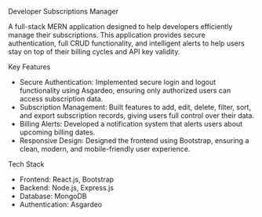 Developer Subscriptions Manager

A full-stack MERN application designed to help developers efficiently manage their subscriptions. This application provides secure authentication, full CRUD functionality, and intelligent alerts to help users stay on top of their billing cycles and API key validity.

Key Features
- Secure Authentication: Implemented secure login and logout functionality using Asgardeo, ensuring only authorized users can access subscription data.
- Subscription Management: Built features to add, edit, delete, filter, sort, and export subscription records, giving users full control over their data.
- Billing Alerts: Developed a notification system that alerts users about upcoming billing dates.
- Responsive Design: Designed the frontend using Bootstrap, ensuring a clean, modern, and mobile-friendly user experience.

Tech Stack
- Frontend: React.js, Bootstrap
- Backend: Node.js, Express.js
- Database: MongoDB
- Authentication: Asgardeo
